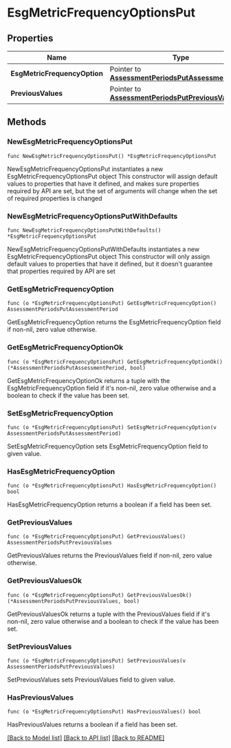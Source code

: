 # EsgMetricFrequencyOptionsPut

## Properties

Name | Type | Description | Notes
------------ | ------------- | ------------- | -------------
**EsgMetricFrequencyOption** | Pointer to [**AssessmentPeriodsPutAssessmentPeriod**](AssessmentPeriodsPutAssessmentPeriod.md) |  | [optional] 
**PreviousValues** | Pointer to [**AssessmentPeriodsPutPreviousValues**](AssessmentPeriodsPutPreviousValues.md) |  | [optional] 

## Methods

### NewEsgMetricFrequencyOptionsPut

`func NewEsgMetricFrequencyOptionsPut() *EsgMetricFrequencyOptionsPut`

NewEsgMetricFrequencyOptionsPut instantiates a new EsgMetricFrequencyOptionsPut object
This constructor will assign default values to properties that have it defined,
and makes sure properties required by API are set, but the set of arguments
will change when the set of required properties is changed

### NewEsgMetricFrequencyOptionsPutWithDefaults

`func NewEsgMetricFrequencyOptionsPutWithDefaults() *EsgMetricFrequencyOptionsPut`

NewEsgMetricFrequencyOptionsPutWithDefaults instantiates a new EsgMetricFrequencyOptionsPut object
This constructor will only assign default values to properties that have it defined,
but it doesn't guarantee that properties required by API are set

### GetEsgMetricFrequencyOption

`func (o *EsgMetricFrequencyOptionsPut) GetEsgMetricFrequencyOption() AssessmentPeriodsPutAssessmentPeriod`

GetEsgMetricFrequencyOption returns the EsgMetricFrequencyOption field if non-nil, zero value otherwise.

### GetEsgMetricFrequencyOptionOk

`func (o *EsgMetricFrequencyOptionsPut) GetEsgMetricFrequencyOptionOk() (*AssessmentPeriodsPutAssessmentPeriod, bool)`

GetEsgMetricFrequencyOptionOk returns a tuple with the EsgMetricFrequencyOption field if it's non-nil, zero value otherwise
and a boolean to check if the value has been set.

### SetEsgMetricFrequencyOption

`func (o *EsgMetricFrequencyOptionsPut) SetEsgMetricFrequencyOption(v AssessmentPeriodsPutAssessmentPeriod)`

SetEsgMetricFrequencyOption sets EsgMetricFrequencyOption field to given value.

### HasEsgMetricFrequencyOption

`func (o *EsgMetricFrequencyOptionsPut) HasEsgMetricFrequencyOption() bool`

HasEsgMetricFrequencyOption returns a boolean if a field has been set.

### GetPreviousValues

`func (o *EsgMetricFrequencyOptionsPut) GetPreviousValues() AssessmentPeriodsPutPreviousValues`

GetPreviousValues returns the PreviousValues field if non-nil, zero value otherwise.

### GetPreviousValuesOk

`func (o *EsgMetricFrequencyOptionsPut) GetPreviousValuesOk() (*AssessmentPeriodsPutPreviousValues, bool)`

GetPreviousValuesOk returns a tuple with the PreviousValues field if it's non-nil, zero value otherwise
and a boolean to check if the value has been set.

### SetPreviousValues

`func (o *EsgMetricFrequencyOptionsPut) SetPreviousValues(v AssessmentPeriodsPutPreviousValues)`

SetPreviousValues sets PreviousValues field to given value.

### HasPreviousValues

`func (o *EsgMetricFrequencyOptionsPut) HasPreviousValues() bool`

HasPreviousValues returns a boolean if a field has been set.


[[Back to Model list]](../README.md#documentation-for-models) [[Back to API list]](../README.md#documentation-for-api-endpoints) [[Back to README]](../README.md)


